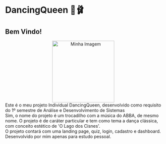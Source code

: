 # DancingQueen 👑🩰

## Bem Vindo!

<div align="center"> 
<img height="200px"; src="![image](https://github.com/giobels/DancingQueen/assets/160796519/393b9e5f-a1ec-4f0f-8192-2ca088d4bb8e)
p" alt="Minha Imagem">
</div>

<div>
Este é o meu projeto Individual DancingQueen, desenvolvido como requisito do 1º semestre de Análise e Desenvolvimento de Sistemas
</div>

<div>
  Sim, o nome do projeto é um trocadilho com a música do ABBA, de mesmo nome. O projeto é de caráter particular e tem como tema a dança clássica, com conceito estético de 'O Lago dos Cisnes'. 
</div>

<div> 
  O projeto contará com uma landing page, quiz, login, cadastro e dashboard. Desenvolvido por mim apenas para estudo pessoal.
</div>
